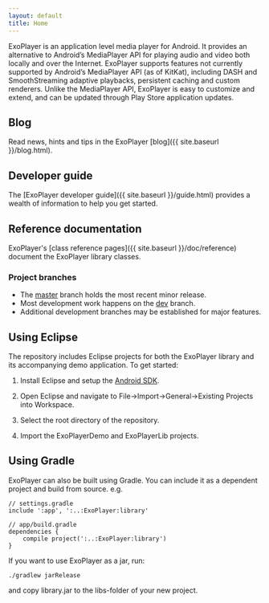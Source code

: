 ```yaml
---
layout: default
title: Home
---
```


ExoPlayer is an application level media player for Android. It provides an alternative to Android’s
MediaPlayer API for playing audio and video both locally and over the Internet. ExoPlayer supports
features not currently supported by Android’s MediaPlayer API (as of KitKat), including DASH and
SmoothStreaming adaptive playbacks, persistent caching and custom renderers. Unlike the MediaPlayer
API, ExoPlayer is easy to customize and extend, and can be updated through Play Store application
updates.

## Blog ##

Read news, hints and tips in the ExoPlayer [blog]({{ site.baseurl }}/blog.html).

## Developer guide ##

The [ExoPlayer developer guide]({{ site.baseurl }}/guide.html) provides a wealth of information to
help you get started.

## Reference documentation ##

ExoPlayer's [class reference pages]({{ site.baseurl }}/doc/reference) document the ExoPlayer library
classes.

### Project branches ###

  * The [master][] branch holds the most recent minor release.
  * Most development work happens on the [dev][] branch.
  * Additional development branches may be established for major features.

[master]: https://github.com/google/ExoPlayer/tree/master
[dev]: https://github.com/google/ExoPlayer/tree/dev

## Using Eclipse ##

The repository includes Eclipse projects for both the ExoPlayer library and its
accompanying demo application. To get started:

  1. Install Eclipse and setup the [Android SDK][].

  1. Open Eclipse and navigate to File->Import->General->Existing Projects into
     Workspace.

  1. Select the root directory of the repository.

  1. Import the ExoPlayerDemo and ExoPlayerLib projects.

[Android SDK]: http://developer.android.com/sdk/index.html

## Using Gradle ##

ExoPlayer can also be built using Gradle. You can include it as a dependent project and build from
source. e.g.

```
// settings.gradle
include ':app', ':..:ExoPlayer:library'

// app/build.gradle
dependencies {
    compile project(':..:ExoPlayer:library')
}
```

If you want to use ExoPlayer as a jar, run:

```
./gradlew jarRelease
```

and copy library.jar to the libs-folder of your new project.
